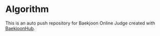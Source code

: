 # Algorithm
This is an auto push repository for Baekjoon Online Judge created with [BaekjoonHub](https://github.com/BaekjoonHub/BaekjoonHub).

